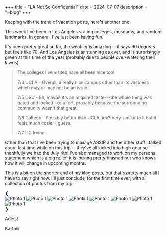 +++
title = "LA Not So Confidential"
date = 2024-07-07
description = "~blog"
+++

Keeping with the trend of vacation posts, here's another one!

This week I've been in Los Angeles visiting colleges, museums, and random landmarks. In general, I've just been having fun. 

It's been pretty great so far, the weather is amazing---it says 90 degrees but feels like 70. And Los Angeles is as stunning as ever, and is surprisingly green at this time of the year (probably due to people over-watering their lawns). 
<blockquote style="">
The colleges I've visited have all been nice too!  
<br><br>
7/3 UCLA - Overall, a really nice campus other than its vastness which may or may not be an issue.

7/5 USC - Eh, maybe it's an acquired taste---the whole thing was gated and looked like a fort, probably because the surrounding community wasn't that great.

7/6 Caltech - Possibly better than UCLA, idk? Very similar to it but it feels much cozier I guess.

7/7 UC Irvine - 
</blockquote>

Other than that I've been trying to manage ASSIP and the other stuff I talked about last time while on this trip---they've all kicked into high gear so thankfully we had the July 4th! I've also managed to work on my personal statement which is a big relief. It is looking pretty finished but who knows how it will change in upcoming months. 

This is a bit on the shorter end of my blog posts, but that's pretty much all I have to say right now. I'll just conclude, for the first time ever, with a collection of photos from my trip!

<div class="photo-album">
    <div class="photo-album-container">
        <div class="photo-album-arrow" id="left-arrow">&#10094;</div>
        <div class="photo-album-images">
            <img src="/blog/la1.jpg" alt="Photo 1">
            <img src="/blog/la2.jpg" alt="Photo 1">
            <img src="/blog/la3.jpg" alt="Photo 1">
            <img src="/blog/la4.jpg" alt="Photo 1">
            <img src="/blog/la5.jpg" alt="Photo 1">
            <img src="/blog/la6.jpg" alt="Photo 1">
            <img src="/blog/la7.jpg" alt="Photo 1">
            <img src="/blog/la8.jpg" alt="Photo 1">
        </div>
        <div class="photo-album-arrow" id="right-arrow">&#10095;</div>
    </div>
</div>

Adios!

Karthik
